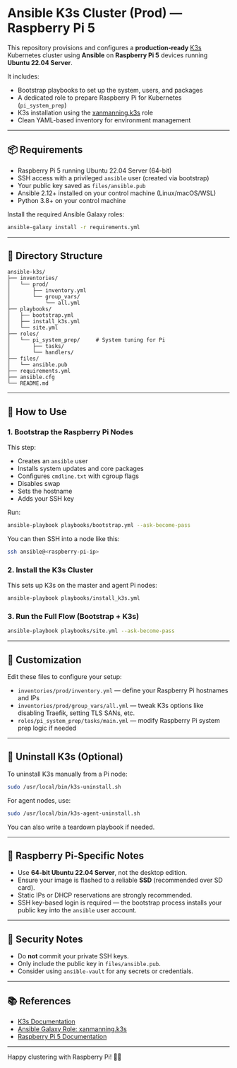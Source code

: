 # Ansible K3s Cluster (Prod) — Raspberry Pi 5

This repository provisions and configures a **production-ready** [K3s](https://k3s.io) Kubernetes cluster using **Ansible** on **Raspberry Pi 5** devices running **Ubuntu 22.04 Server**.

It includes:
- Bootstrap playbooks to set up the system, users, and packages
- A dedicated role to prepare Raspberry Pi for Kubernetes (`pi_system_prep`)
- K3s installation using the [xanmanning.k3s](https://galaxy.ansible.com/xanmanning/k3s) role
- Clean YAML-based inventory for environment management

---

## 📦 Requirements

- Raspberry Pi 5 running Ubuntu 22.04 Server (64-bit)
- SSH access with a privileged `ansible` user (created via bootstrap)
- Your public key saved as `files/ansible.pub`
- Ansible 2.12+ installed on your control machine (Linux/macOS/WSL)
- Python 3.8+ on your control machine

Install the required Ansible Galaxy roles:

```bash
ansible-galaxy install -r requirements.yml
```

---

## 📁 Directory Structure

```
ansible-k3s/
├── inventories/
│   └── prod/
│       ├── inventory.yml
│       └── group_vars/
│           └── all.yml
├── playbooks/
│   ├── bootstrap.yml
│   ├── install_k3s.yml
│   └── site.yml
├── roles/
│   └── pi_system_prep/     # System tuning for Pi
│       ├── tasks/
│       └── handlers/
├── files/
│   └── ansible.pub
├── requirements.yml
├── ansible.cfg
└── README.md
```

---

## 🧪 How to Use

### 1. Bootstrap the Raspberry Pi Nodes

This step:
- Creates an `ansible` user
- Installs system updates and core packages
- Configures `cmdline.txt` with cgroup flags
- Disables swap
- Sets the hostname
- Adds your SSH key

Run:

```bash
ansible-playbook playbooks/bootstrap.yml --ask-become-pass
```

You can then SSH into a node like this:

```bash
ssh ansible@<raspberry-pi-ip>
```

### 2. Install the K3s Cluster

This sets up K3s on the master and agent Pi nodes:

```bash
ansible-playbook playbooks/install_k3s.yml
```

### 3. Run the Full Flow (Bootstrap + K3s)

```bash
ansible-playbook playbooks/site.yml --ask-become-pass
```

---

## 🔧 Customization

Edit these files to configure your setup:

- `inventories/prod/inventory.yml` — define your Raspberry Pi hostnames and IPs
- `inventories/prod/group_vars/all.yml` — tweak K3s options like disabling Traefik, setting TLS SANs, etc.
- `roles/pi_system_prep/tasks/main.yml` — modify Raspberry Pi system prep logic if needed

---

## 🧹 Uninstall K3s (Optional)

To uninstall K3s manually from a Pi node:

```bash
sudo /usr/local/bin/k3s-uninstall.sh
```

For agent nodes, use:

```bash
sudo /usr/local/bin/k3s-agent-uninstall.sh
```

You can also write a teardown playbook if needed.

---

## 🚨 Raspberry Pi-Specific Notes

- Use **64-bit Ubuntu 22.04 Server**, not the desktop edition.
- Ensure your image is flashed to a reliable **SSD** (recommended over SD card).
- Static IPs or DHCP reservations are strongly recommended.
- SSH key-based login is required — the bootstrap process installs your public key into the `ansible` user account.

---

## 🔐 Security Notes

- Do **not** commit your private SSH keys.
- Only include the public key in `files/ansible.pub`.
- Consider using `ansible-vault` for any secrets or credentials.

---

## 📚 References

- [K3s Documentation](https://docs.k3s.io)
- [Ansible Galaxy Role: xanmanning.k3s](https://galaxy.ansible.com/xanmanning/k3s)
- [Raspberry Pi 5 Documentation](https://www.raspberrypi.com/documentation/computers/raspberry-pi.html)

---

Happy clustering with Raspberry Pi! 🥧🚀
